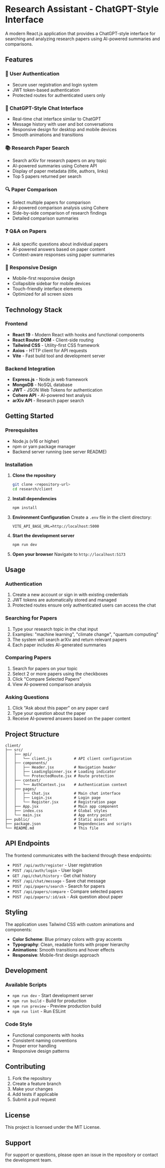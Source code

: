 # Research Assistant - ChatGPT-Style Interface

A modern React.js application that provides a ChatGPT-style interface for searching and analyzing research papers using AI-powered summaries and comparisons.

## Features

### 🔐 User Authentication
- Secure user registration and login system
- JWT token-based authentication
- Protected routes for authenticated users only

### 💬 ChatGPT-Style Chat Interface
- Real-time chat interface similar to ChatGPT
- Message history with user and bot conversations
- Responsive design for desktop and mobile devices
- Smooth animations and transitions

### 📚 Research Paper Search
- Search arXiv for research papers on any topic
- AI-powered summaries using Cohere API
- Display of paper metadata (title, authors, links)
- Top 5 papers returned per search

### 🔍 Paper Comparison
- Select multiple papers for comparison
- AI-powered comparison analysis using Cohere
- Side-by-side comparison of research findings
- Detailed comparison summaries

### ❓ Q&A on Papers
- Ask specific questions about individual papers
- AI-powered answers based on paper content
- Context-aware responses using paper summaries

### 📱 Responsive Design
- Mobile-first responsive design
- Collapsible sidebar for mobile devices
- Touch-friendly interface elements
- Optimized for all screen sizes

## Technology Stack

### Frontend
- **React 19** - Modern React with hooks and functional components
- **React Router DOM** - Client-side routing
- **Tailwind CSS** - Utility-first CSS framework
- **Axios** - HTTP client for API requests
- **Vite** - Fast build tool and development server

### Backend Integration
- **Express.js** - Node.js web framework
- **MongoDB** - NoSQL database
- **JWT** - JSON Web Tokens for authentication
- **Cohere API** - AI-powered text analysis
- **arXiv API** - Research paper search

## Getting Started

### Prerequisites
- Node.js (v16 or higher)
- npm or yarn package manager
- Backend server running (see server README)

### Installation

1. **Clone the repository**
   ```bash
   git clone <repository-url>
   cd research/client
   ```

2. **Install dependencies**
   ```bash
   npm install
   ```

3. **Environment Configuration**
   Create a `.env` file in the client directory:
   ```env
   VITE_API_BASE_URL=http://localhost:5000
   ```

4. **Start the development server**
   ```bash
   npm run dev
   ```

5. **Open your browser**
   Navigate to `http://localhost:5173`

## Usage

### Authentication
1. Create a new account or sign in with existing credentials
2. JWT tokens are automatically stored and managed
3. Protected routes ensure only authenticated users can access the chat

### Searching for Papers
1. Type your research topic in the chat input
2. Examples: "machine learning", "climate change", "quantum computing"
3. The system will search arXiv and return relevant papers
4. Each paper includes AI-generated summaries

### Comparing Papers
1. Search for papers on your topic
2. Select 2 or more papers using the checkboxes
3. Click "Compare Selected Papers"
4. View AI-powered comparison analysis

### Asking Questions
1. Click "Ask about this paper" on any paper card
2. Type your question about the paper
3. Receive AI-powered answers based on the paper content

## Project Structure

```
client/
├── src/
│   ├── api/
│   │   └── client.js          # API client configuration
│   ├── components/
│   │   ├── Header.jsx         # Navigation header
│   │   ├── LoadingSpinner.jsx # Loading indicator
│   │   └── ProtectedRoute.jsx # Route protection
│   ├── context/
│   │   └── AuthContext.jsx    # Authentication context
│   ├── pages/
│   │   ├── Chat.jsx           # Main chat interface
│   │   ├── Login.jsx          # Login page
│   │   └── Register.jsx       # Registration page
│   ├── App.jsx                # Main app component
│   ├── index.css              # Global styles
│   └── main.jsx               # App entry point
├── public/                    # Static assets
├── package.json               # Dependencies and scripts
└── README.md                  # This file
```

## API Endpoints

The frontend communicates with the backend through these endpoints:

- `POST /api/auth/register` - User registration
- `POST /api/auth/login` - User login
- `GET /api/chat/history` - Get chat history
- `POST /api/chat/message` - Save chat message
- `POST /api/papers/search` - Search for papers
- `POST /api/papers/compare` - Compare selected papers
- `POST /api/papers/:id/ask` - Ask question about paper

## Styling

The application uses Tailwind CSS with custom animations and components:

- **Color Scheme**: Blue primary colors with gray accents
- **Typography**: Clean, readable fonts with proper hierarchy
- **Animations**: Smooth transitions and hover effects
- **Responsive**: Mobile-first design approach

## Development

### Available Scripts
- `npm run dev` - Start development server
- `npm run build` - Build for production
- `npm run preview` - Preview production build
- `npm run lint` - Run ESLint

### Code Style
- Functional components with hooks
- Consistent naming conventions
- Proper error handling
- Responsive design patterns

## Contributing

1. Fork the repository
2. Create a feature branch
3. Make your changes
4. Add tests if applicable
5. Submit a pull request

## License

This project is licensed under the MIT License.

## Support

For support or questions, please open an issue in the repository or contact the development team.
